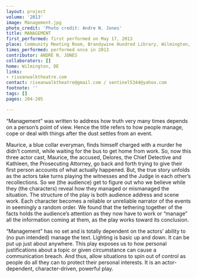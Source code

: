 ```yaml
---
layout: project
volume: '2013'
image: Management.jpg
photo_credit: 'Photo credit: Andre N. Jones'
title: MANAGEMENT
first_performed: first performed on May 17, 2013
place: Community Meeting Room, Brandywine Hundred Library, Wilmington, DE
times_performed: performed once in 2013
contributor: ANDRE N. JONES
collaborators: []
home: Wilmington, DE
links:
- riseanwalktheatre.com
contact: riseanwalktheatre@gmail.com / sentinel5344@yahoo.com
footnote: ''
tags: []
pages: 204-205

---
```


“Management” was written to address how truth very many times depends on a person’s point of view. Hence the title refers to how people manage, cope or deal with things after the dust settles from an event.

Maurice, a blue collar everyman, finds himself charged with a murder he didn’t commit, while waiting for the bus to get home from work. So, now this three actor cast, Maurice, the accused, Delores, the Chief Detective and Kathleen, the Prosecuting Attorney, go back and forth trying to give their first person accounts of what actually happened. But, the true story unfolds as the actors take turns playing the witnesses and the Judge in each other’s recollections. So we (the audience) get to figure out who we believe while they (the characters) reveal how they managed or mismanaged the situation. The structure of the play is both audience address and scene work. Each character becomes a reliable or unreliable narrator of the events in seemingly a random order. We found that the tethering together of the facts holds the audience’s attention as they now have to work or “manage” all the information coming at them, as the play works toward its conclusion.

“Management” has no set and is totally dependent on the actors’ ability to (no pun intended) manage the text. Lighting is basic up and down. It can be put up just about anywhere. This play exposes us to how personal justifications about a topic or given circumstance can cause a communication breach. And thus, allow situations to spin out of control as people do all they can to protect their personal interests. It is an actor-dependent, character-driven, powerful play.
